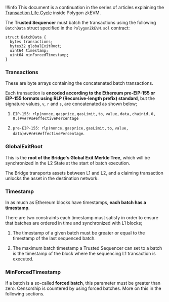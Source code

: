 
!!!info
    This document is a continuation in the series of articles explaining the [<ins>Transaction Life Cycle</ins>](l2-transaction-cycle-intro.md) inside Polygon zkEVM.


The **Trusted Sequencer** must batch the transactions using the following `BatchData` struct specified in the `PolygonZkEVM.sol` contract:

```
struct BatchData {
  bytes transactions;
  bytes32 globalExitRoot;
  uint64 timestamp;
  uint64 minForcedTimestamp;
}
```

### Transactions

​These are byte arrays containing the concatenated batch transactions. 

​Each transaction is **encoded according to the Ethereum pre-EIP-155 or EIP-155 formats using RLP (Recursive-length prefix) standard**, but the signature values, `v`, `r` and `s`, are concatenated as shown below;

1. `EIP-155`: $\mathtt{\ rlp(nonce, gasprice, gasLimit, to, value, data, chainid, 0, 0,) \#v\#r\#s\#effectivePercentage}$ 

2. `pre-EIP-155`: $\mathtt{\ rlp(nonce, gasprice, gasLimit, to, value, data) \#v\#r\#s\# effectivePercentage}$.

### GlobalExitRoot

This is the **root of the Bridge's Global Exit Merkle Tree**, which will be synchronized in the L2 State at the start of batch execution.

The Bridge transports assets between L1 and L2, and a claiming transaction unlocks the asset in the destination network.

### Timestamp

​In as much as Ethereum blocks have timestamps, **each batch has a timestamp**. 

​There are two constraints each timestamp must satisfy in order to ensure that batches are ordered in time and synchronized with L1 blocks;

1. The timestamp of a given batch must be greater or equal to the timestamp of the last sequenced batch.

2. The maximum batch timestamp a Trusted Sequencer can set to a batch is the timestamp of the block where the sequencing L1 transaction is executed.

### MinForcedTimestamp

If a batch is a so-called **forced batch**, this parameter must be greater than zero. Censorship is countered by using forced batches. More on this in the following sections.

